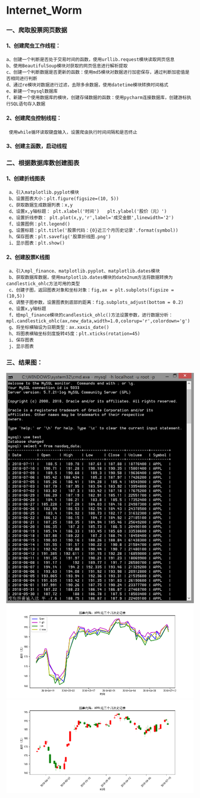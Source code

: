 # Internet_Worm

### 一、爬取股票网页数据
  #### 1、创建爬虫工作线程：
    a、创建一个判断是否处于交易时间的函数，使用urllib.request模块读取网页信息
    b、使用BeautifulSoup模块对获取的网页信息进行解析提取
    c、创建一个判断数据是否更新的函数：使用md5模块对数据进行加密保存，通过判断加密值是否相同进行判断
    d、通过re模块对数据进行过滤，去除多余数据，使用datetime模块转换时间格式
    e、新建一个mysql数据库
    f、新建一个使用数据库的模块，创建存储数据的函数：使用pycharm连接数据库，创建游标执行SQL语句存入数据
  #### 2、创建爬虫控制线程：
     使用while循环读取键盘输入，设置爬虫执行时间间隔和是否终止
  #### 3、创建主函数，启动线程 
### 二、根据数据库数创建图表
  #### 1、创建折线图表
     a、引入matplotlib.pyplot模块
     b、设置图表大小：plt.figure(figsize=(10, 5))
     c、获取数据生成数据列表：x,y
     d、设置x,y轴标题： plt.xlabel('时间')   plt.ylabel('股价（元）')
     e、设置折线参数： plt.plot(x,y,'r',label='成交金额',linewidth='2')
     f、设置图例：plt.legend()
     g、设置标题：plt.title('股票代码：{0}近三个月历史记录'.format(symbol))
     h、保存图表：plt.savefig('股票折线图.png')
     i、显示图表：plt.show()
  #### 2、创建股票K线图
     a、引入mpl_finance、matplotlib.pyplot、matplotlib.dates模块
     b、获取数据库数据，使用matplotlib.dates模块的date2num方法将数据转换为candlestick_ohlc方法可用的类型
     c、创建子图，返回图表对象和坐标对象：fig,ax = plt.subplots(figsize = (10,5))
     d、调整子图参数，设置图表到底部的距离：fig.subplots_adjust(bottom = 0.2)
     e、设置x,y轴标题
     f、给mpl_finance模块的candlestick_ohlc()方法设置参数，进行数据分析：mpl.candlestick_ohlc(ax,new_data,width=1.0,colorup='r',colordown='g')
     g、将坐标横轴设为日期类型：ax.xaxis_date()
     h、将图表横轴坐标刻度旋转45度：plt.xticks(rotation=45)
     i、保存图表
     j、显示图表
### 三、结果图：
 ![数据图](https://raw.githubusercontent.com/ZS140/img_storage/master/%E6%95%B0%E6%8D%AE.jpg)
 ![折线图](https://raw.githubusercontent.com/ZS140/img_storage/master/%E8%82%A1%E7%A5%A8%E6%8A%98%E7%BA%BF%E5%9B%BE.png)
 ![K线图](https://raw.githubusercontent.com/ZS140/img_storage/master/%E8%82%A1%E7%A5%A8K%E7%BA%BF%E5%9B%BE.png)

